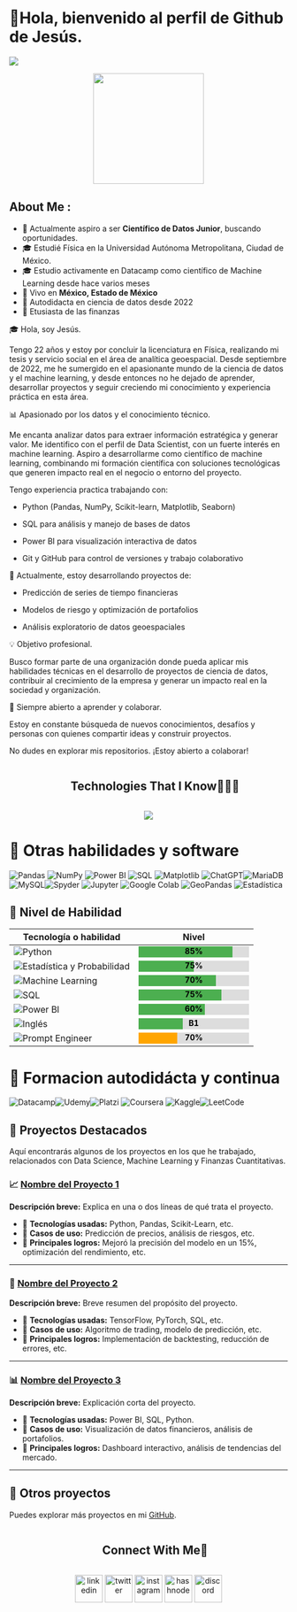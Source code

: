 # 👋Hola, bienvenido al perfil de Github de Jesús.

<img src="https://readme-typing-svg.herokuapp.com?font=Architects+Daughter&color=22EBF7&size=25&center=false&lines=hey!+its+Jesús;Data+Scientist...;Machine+Learning...;Finance+Enthusiast..."/>


<p align="center">
  <img src="https://assets.gocoderz.xyz/site/wp-content/uploads/2017/02/shutterstock_239157115-460x320.jpg" height="200"/>
</p>

## About Me :

- 🏢 Actualmente aspiro a ser **Científico de Datos Junior**, buscando oportunidades.
- 🎓 Estudié Física en la Universidad Autónoma Metropolitana, Ciudad de México.
- 🎓 Estudio activamente en Datacamp como científico de Machine Learning desde hace varios meses
- 🏡 Vivo en **México, Estado de México**
- 📖 Autodidacta en ciencia de datos desde 2022
- 🧮 Etusiasta de las finanzas





<div>
 <p>

🎓 Hola, soy Jesús.

Tengo 22 años y estoy por concluir la licenciatura en Física, realizando mi tesis y servicio social en el área de analítica geoespacial. Desde septiembre de 2022, me he sumergido en el apasionante mundo de la ciencia de datos y el machine learning, y desde entonces no he dejado de aprender, desarrollar proyectos y seguir creciendo mi conocimiento y experiencia práctica en esta área.

📊 Apasionado por los datos y el conocimiento técnico.

Me encanta analizar datos para extraer información estratégica y generar valor. Me identifico con el perfil de Data Scientist, con un fuerte interés en machine learning. Aspiro a desarrollarme como científico de machine learning, combinando mi formación científica con soluciones tecnológicas que generen impacto real en el negocio o entorno del proyecto.

Tengo experiencia practica trabajando con:

- Python (Pandas, NumPy, Scikit-learn, Matplotlib, Seaborn)

- SQL para análisis y manejo de bases de datos

- Power BI para visualización interactiva de datos

- Git y GitHub para control de versiones y trabajo colaborativo


🚀 Actualmente, estoy desarrollando proyectos de:

- Predicción de series de tiempo financieras

- Modelos de riesgo y optimización de portafolios

- Análisis exploratorio de datos geoespaciales



💡 Objetivo profesional.

Busco formar parte de una organización donde pueda aplicar mis habilidades técnicas en el desarrollo de proyectos de ciencia de datos, contribuir al crecimiento de la empresa y generar un impacto real en la sociedad y organización.

🤝 Siempre abierto a aprender y colaborar.

Estoy en constante búsqueda de nuevos conocimientos, desafíos y personas con quienes compartir ideas y construir proyectos.




No dudes en explorar mis repositorios. ¡Estoy abierto a colaborar!


</h4>
</div>



<!--h1 without bottom border-->
<div id="user-content-toc">
  <ul align="center">
    <summary><h2 style="display: inline-block">Technologies That I Know👨🏻‍💻</h2></summary>
  </ul>
</div>
<!--tech stack icons-->
<p align="center">
  <a href="https://skillicons.dev">
    <img src="https://skillicons.dev/icons?i=git,github,mysql,py,vscode,anaconda,scikitlearn,tensorflow," />
  </a>
</p>





# 📖 Otras habilidades y software



![Pandas](https://img.shields.io/badge/Pandas-150458?style=for-the-badge&logo=pandas&logoColor=white)  ![NumPy](https://img.shields.io/badge/NumPy-013243?style=for-the-badge&logo=numpy&logoColor=white)  ![Power BI](https://img.shields.io/badge/Power%20BI-F2C811?style=for-the-badge&logo=power-bi&logoColor=black)  ![SQL](https://img.shields.io/badge/SQL-4479A1?style=for-the-badge&logo=postgresql&logoColor=white)  ![Matplotlib](https://img.shields.io/badge/Matplotlib-11557C?style=for-the-badge&logo=matplotlib&logoColor=white)  ![ChatGPT](https://img.shields.io/badge/chatGPT-74aa9c?style=for-the-badge&logo=openai&logoColor=white)![MariaDB](https://img.shields.io/badge/MariaDB-003545?style=for-the-badge&logo=mariadb&logoColor=white)![MySQL](https://img.shields.io/badge/mysql-4479A1.svg?style=for-the-badge&logo=mysql&logoColor=white)![Spyder](https://img.shields.io/badge/Spyder-838485?style=for-the-badge&logo=spyder%20ide&logoColor=maroon) ![Jupyter](https://img.shields.io/badge/Jupyter-F37626?style=for-the-badge&logo=jupyter&logoColor=white) ![Google Colab](https://img.shields.io/badge/Google%20Colab-F9AB00?style=for-the-badge&logo=googlecolab&logoColor=white) ![GeoPandas](https://img.shields.io/badge/GeoPandas-008080?style=for-the-badge&logo=geopandas&logoColor=white) ![Estadística](https://img.shields.io/badge/Estadística-1E90FF?style=for-the-badge&logo=chart-bar&logoColor=white)













## 🚀 Nivel de Habilidad

| Tecnología o habilidad               | Nivel |
|---------------------------|-------|
| ![Python](https://img.shields.io/badge/Python-3776AB?style=for-the-badge&logo=python&logoColor=white) | <svg width="200" height="20"><rect width="85%" height="100%" fill="#4CAF50"/><rect x="85%" width="15%" height="100%" fill="#ddd"/><text x="50%" y="14" fill="black" font-size="14" font-weight="bold" text-anchor="middle">85%</text></svg> |
| ![Estadística y Probabilidad](https://img.shields.io/badge/Estadística%20y%20Probabilidad-4CAF50?style=for-the-badge&logo=chart-bar&logoColor=white) | <svg width="200" height="20"><rect width="50%" height="100%" fill="#4CAF50"/><rect x="50%" width="50%" height="100%" fill="#ddd"/><text x="50%" y="14" fill="black" font-size="14" font-weight="bold" text-anchor="middle">75%</text></svg> |
| ![Machine Learning](https://img.shields.io/badge/Machine%20Learning-FF6F00?style=for-the-badge) | <svg width="200" height="20"><rect width="70%" height="100%" fill="#4CAF50"/><rect x="70%" width="30%" height="100%" fill="#ddd"/><text x="50%" y="14" fill="black" font-size="14" font-weight="bold" text-anchor="middle">70%</text></svg> |
| ![SQL](https://img.shields.io/badge/SQL-CC2927?style=for-the-badge&logo=postgresql&logoColor=white) | <svg width="200" height="20"><rect width="75%" height="100%" fill="#4CAF50"/><rect x="75%" width="25%" height="100%" fill="#ddd"/><text x="50%" y="14" fill="black" font-size="14" font-weight="bold" text-anchor="middle">75%</text></svg> |
| ![Power BI](https://img.shields.io/badge/Power%20BI-F2C811?style=for-the-badge&logo=powerbi&logoColor=white) | <svg width="200" height="20"><rect width="60%" height="100%" fill="#4CAF50"/><rect x="60%" width="40%" height="100%" fill="#ddd"/><text x="50%" y="14" fill="black" font-size="14" font-weight="bold" text-anchor="middle">60%</text></svg> |
![Inglés](https://img.shields.io/badge/Inglés-232F3E?style=for-the-badge&logo=amazonaws&logoColor=white) | <svg width="200" height="20"><rect width="40%" height="100%" fill="#4CAF50"/><rect x="40%" width="60%" height="100%" fill="#ddd"/><text x="50%" y="14" fill="black" font-size="14" font-weight="bold" text-anchor="middle">B1</text></svg> |
| ![Prompt Engineer](https://img.shields.io/badge/Prompt%20Engineer-FFA500?style=for-the-badge&logo=chatgpt&logoColor=white) | <svg width="200" height="20"><rect width="35%" height="100%" fill="#FFA500"/><rect x="35%" width="65%" height="100%" fill="#ddd"/><text x="50%" y="14" fill="black" font-size="14" font-weight="bold" text-anchor="middle">70%</text></svg> |






# 📖 Formacion autodidácta y continua
![Datacamp](https://img.shields.io/badge/Datacamp-05192D?style=for-the-badge&logo=datacamp&logoColor=03E860)![Udemy](https://img.shields.io/badge/Udemy-A435F0?style=for-the-badge&logo=Udemy&logoColor=white)![Platzi](https://img.shields.io/badge/Platzi-98CA3F?style=for-the-badge&logo=Platzi&logoColor=white)  ![Coursera](https://img.shields.io/badge/Coursera-0056D2?style=for-the-badge&logo=Coursera&logoColor=white) ![Kaggle](https://img.shields.io/badge/Kaggle-035a7d?style=for-the-badge&logo=kaggle&logoColor=white)![LeetCode](https://img.shields.io/badge/LeetCode-000000?style=for-the-badge&logo=LeetCode&logoColor=#d16c06)





## 🚀 Proyectos Destacados

Aquí encontrarás algunos de los proyectos en los que he trabajado, relacionados con Data Science, Machine Learning y Finanzas Cuantitativas.

### 📈 [Nombre del Proyecto 1](URL_DEL_REPOSITORIO)
**Descripción breve:** Explica en una o dos líneas de qué trata el proyecto.  
- 🔹 **Tecnologías usadas:** Python, Pandas, Scikit-Learn, etc.  
- 🔹 **Casos de uso:** Predicción de precios, análisis de riesgos, etc.  
- 🔹 **Principales logros:** Mejoró la precisión del modelo en un 15%, optimización del rendimiento, etc.  

---

### 🤖 [Nombre del Proyecto 2](URL_DEL_REPOSITORIO)
**Descripción breve:** Breve resumen del propósito del proyecto.  
- 🔹 **Tecnologías usadas:** TensorFlow, PyTorch, SQL, etc.  
- 🔹 **Casos de uso:** Algoritmo de trading, modelo de predicción, etc.  
- 🔹 **Principales logros:** Implementación de backtesting, reducción de errores, etc.  

---

### 📊 [Nombre del Proyecto 3](URL_DEL_REPOSITORIO)
**Descripción breve:** Explicación corta del proyecto.  
- 🔹 **Tecnologías usadas:** Power BI, SQL, Python.  
- 🔹 **Casos de uso:** Visualización de datos financieros, análisis de portafolios.  
- 🔹 **Principales logros:** Dashboard interactivo, análisis de tendencias del mercado.  

---

## 📂 Otros proyectos
Puedes explorar más proyectos en mi [GitHub](https://github.com/TU_USUARIO).









<!-- Connect with me -->
<!--h2 without bottom border-->
<div id="user-content-toc">
  <ul align="center">
    <summary><h2 style="display: inline-block">Connect With Me🤝</h2></summary>
  </ul>
</div>

<!--icons and links-->
<p align="center">
<a href="https://www.linkedin.com/in/1010nishant/" target="blank"><img align="center" src="https://user-images.githubusercontent.com/88904952/234979284-68c11d7f-1acc-4f0c-ac78-044e1037d7b0.png" alt="linkedin" height="50" width="50" /></a>
<a href="https://twitter.com/1010nishant" target="blank"><img align="center" src="https://user-images.githubusercontent.com/88904952/234980676-61bfb021-ecc8-48f7-88e6-34c1b06c4a58.png" alt="twitter" height="50" width="50" /></a> 
<a href="https://www.instagram.com/nishant.jangir.1010/" target="blank"><img align="center" src="https://user-images.githubusercontent.com/88904952/234981169-2dd1e58f-4b7e-468c-8213-034ba62156c3.png" alt="instagram" height="50" width="50" /></a>
<a href="https://1010nishant.hashnode.dev/" target="blank"><img align="center" src="https://user-images.githubusercontent.com/88904952/234982196-562aea17-5532-4550-8c08-1c7cb994a541.png" alt="hashnode" height="50" width="50" /></a>
<a href="https://discordapp.com/users/957722095381540874" target="blank"><img align="center" src="https://user-images.githubusercontent.com/88904952/234982627-019fd336-6248-453c-9b05-97c13fd1d207.png" alt="discord" height="50" width="50" /></a>
  
</p>

